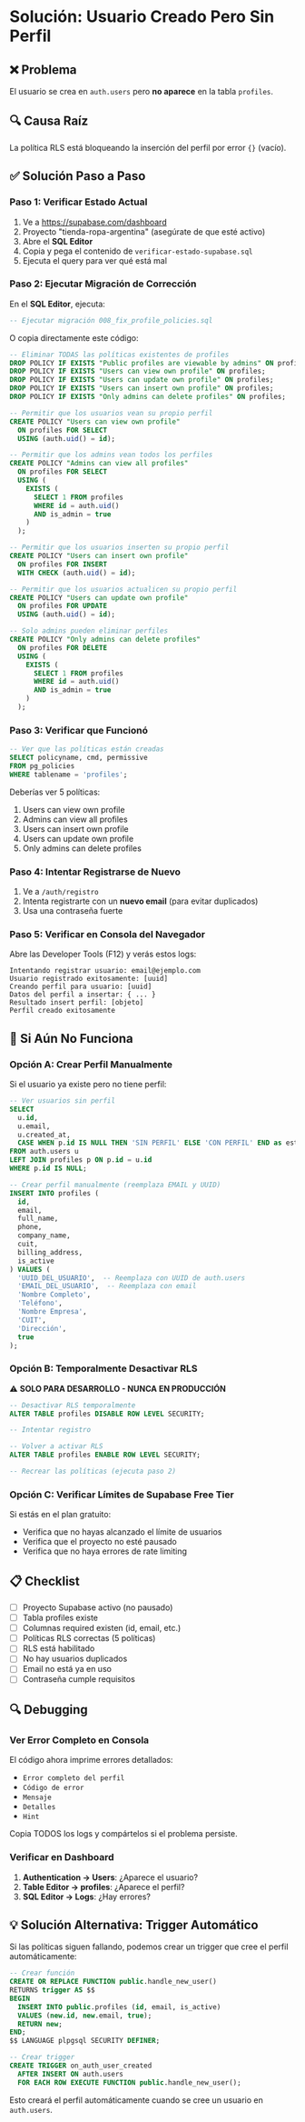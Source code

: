 # Solución: Usuario Creado Pero Sin Perfil

## ❌ Problema
El usuario se crea en `auth.users` pero **no aparece** en la tabla `profiles`.

## 🔍 Causa Raíz
La política RLS está bloqueando la inserción del perfil por error `{}` (vacío).

## ✅ Solución Paso a Paso

### Paso 1: Verificar Estado Actual

1. Ve a https://supabase.com/dashboard
2. Proyecto "tienda-ropa-argentina" (asegúrate de que esté activo)
3. Abre el **SQL Editor**
4. Copia y pega el contenido de `verificar-estado-supabase.sql`
5. Ejecuta el query para ver qué está mal

### Paso 2: Ejecutar Migración de Corrección

En el **SQL Editor**, ejecuta:

```sql
-- Ejecutar migración 008_fix_profile_policies.sql
```

O copia directamente este código:

```sql
-- Eliminar TODAS las políticas existentes de profiles
DROP POLICY IF EXISTS "Public profiles are viewable by admins" ON profiles;
DROP POLICY IF EXISTS "Users can view own profile" ON profiles;
DROP POLICY IF EXISTS "Users can update own profile" ON profiles;
DROP POLICY IF EXISTS "Users can insert own profile" ON profiles;
DROP POLICY IF EXISTS "Only admins can delete profiles" ON profiles;

-- Permitir que los usuarios vean su propio perfil
CREATE POLICY "Users can view own profile"
  ON profiles FOR SELECT
  USING (auth.uid() = id);

-- Permitir que los admins vean todos los perfiles
CREATE POLICY "Admins can view all profiles"
  ON profiles FOR SELECT
  USING (
    EXISTS (
      SELECT 1 FROM profiles 
      WHERE id = auth.uid() 
      AND is_admin = true
    )
  );

-- Permitir que los usuarios inserten su propio perfil
CREATE POLICY "Users can insert own profile"
  ON profiles FOR INSERT
  WITH CHECK (auth.uid() = id);

-- Permitir que los usuarios actualicen su propio perfil
CREATE POLICY "Users can update own profile"
  ON profiles FOR UPDATE
  USING (auth.uid() = id);

-- Solo admins pueden eliminar perfiles
CREATE POLICY "Only admins can delete profiles"
  ON profiles FOR DELETE
  USING (
    EXISTS (
      SELECT 1 FROM profiles 
      WHERE id = auth.uid() 
      AND is_admin = true
    )
  );
```

### Paso 3: Verificar que Funcionó

```sql
-- Ver que las políticas están creadas
SELECT policyname, cmd, permissive
FROM pg_policies
WHERE tablename = 'profiles';
```

Deberías ver 5 políticas:
1. Users can view own profile
2. Admins can view all profiles
3. Users can insert own profile
4. Users can update own profile
5. Only admins can delete profiles

### Paso 4: Intentar Registrarse de Nuevo

1. Ve a `/auth/registro`
2. Intenta registrarte con un **nuevo email** (para evitar duplicados)
3. Usa una contraseña fuerte

### Paso 5: Verificar en Consola del Navegador

Abre las Developer Tools (F12) y verás estos logs:

```
Intentando registrar usuario: email@ejemplo.com
Usuario registrado exitosamente: [uuid]
Creando perfil para usuario: [uuid]
Datos del perfil a insertar: { ... }
Resultado insert perfil: [objeto]
Perfil creado exitosamente
```

## 🐛 Si Aún No Funciona

### Opción A: Crear Perfil Manualmente

Si el usuario ya existe pero no tiene perfil:

```sql
-- Ver usuarios sin perfil
SELECT 
  u.id,
  u.email,
  u.created_at,
  CASE WHEN p.id IS NULL THEN 'SIN PERFIL' ELSE 'CON PERFIL' END as estado
FROM auth.users u
LEFT JOIN profiles p ON p.id = u.id
WHERE p.id IS NULL;

-- Crear perfil manualmente (reemplaza EMAIL y UUID)
INSERT INTO profiles (
  id, 
  email, 
  full_name, 
  phone, 
  company_name,
  cuit,
  billing_address,
  is_active
) VALUES (
  'UUID_DEL_USUARIO',  -- Reemplaza con UUID de auth.users
  'EMAIL_DEL_USUARIO',  -- Reemplaza con email
  'Nombre Completo',
  'Teléfono',
  'Nombre Empresa',
  'CUIT',
  'Dirección',
  true
);
```

### Opción B: Temporalmente Desactivar RLS

⚠️ **SOLO PARA DESARROLLO - NUNCA EN PRODUCCIÓN**

```sql
-- Desactivar RLS temporalmente
ALTER TABLE profiles DISABLE ROW LEVEL SECURITY;

-- Intentar registro

-- Volver a activar RLS
ALTER TABLE profiles ENABLE ROW LEVEL SECURITY;

-- Recrear las políticas (ejecuta paso 2)
```

### Opción C: Verificar Límites de Supabase Free Tier

Si estás en el plan gratuito:
- Verifica que no hayas alcanzado el límite de usuarios
- Verifica que el proyecto no esté pausado
- Verifica que no haya errores de rate limiting

## 📋 Checklist

- [ ] Proyecto Supabase activo (no pausado)
- [ ] Tabla profiles existe
- [ ] Columnas required existen (id, email, etc.)
- [ ] Políticas RLS correctas (5 políticas)
- [ ] RLS está habilitado
- [ ] No hay usuarios duplicados
- [ ] Email no está ya en uso
- [ ] Contraseña cumple requisitos

## 🔍 Debugging

### Ver Error Completo en Consola

El código ahora imprime errores detallados:
- `Error completo del perfil`
- `Código de error`
- `Mensaje`
- `Detalles`
- `Hint`

Copia TODOS los logs y compártelos si el problema persiste.

### Verificar en Dashboard

1. **Authentication → Users**: ¿Aparece el usuario?
2. **Table Editor → profiles**: ¿Aparece el perfil?
3. **SQL Editor → Logs**: ¿Hay errores?

## 💡 Solución Alternativa: Trigger Automático

Si las políticas siguen fallando, podemos crear un trigger que cree el perfil automáticamente:

```sql
-- Crear función
CREATE OR REPLACE FUNCTION public.handle_new_user()
RETURNS trigger AS $$
BEGIN
  INSERT INTO public.profiles (id, email, is_active)
  VALUES (new.id, new.email, true);
  RETURN new;
END;
$$ LANGUAGE plpgsql SECURITY DEFINER;

-- Crear trigger
CREATE TRIGGER on_auth_user_created
  AFTER INSERT ON auth.users
  FOR EACH ROW EXECUTE FUNCTION public.handle_new_user();
```

Esto creará el perfil automáticamente cuando se cree un usuario en `auth.users`.

